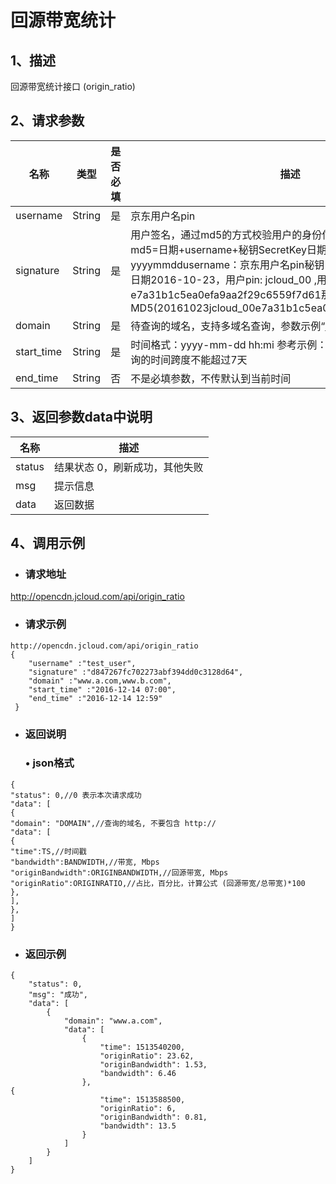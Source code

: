 # **回源带宽统计**

## **1、描述**

回源带宽统计接口 (origin_ratio)

## **2、请求参数**

| **名称**   | **类型** | **是否必填** | **描述**                                                     |
| ---------- | -------- | ------------ | ------------------------------------------------------------ |
| username   | String   | 是           | 京东用户名pin                                                |
| signature  | String   | 是           | 用户签名，通过md5的方式校验用户的身份信息，保障信息安全。  md5=日期+username+秘钥SecretKey日期：格式为 yyyymmddusername：京东用户名pin秘钥：双方约定示例：比如当前日期2016-10-23，用户pin: jcloud_00 ,用户秘钥SecretKey   ：e7a31b1c5ea0efa9aa2f29c6559f7d61那签名为MD5(20161023jcloud_00e7a31b1c5ea0efa9aa2f29c6559f7d61) |
| domain     | String   | 是           | 待查询的域名，支持多域名查询，参数示例“www.a.com,www.b.com”  |
| start_time | String   | 是           | 时间格式：yyyy-mm-dd hh:mi 参考示例：2016-12-14 07:00；查询的时间跨度不能超过7天   |
| end_time   | String   | 否           | 不是必填参数，不传默认到当前时间                             |


## **3、返回参数data中说明**

| **名称** | **描述**                       |
| -------- | ------------------------------ |
| status   | 结果状态 0，刷新成功，其他失败 |
| msg      | 提示信息                       |
| data     | 返回数据                       |


## **4、调用示例**

- ### **请求地址**

http://opencdn.jcloud.com/api/origin_ratio

- ### **请求示例**

```
http://opencdn.jcloud.com/api/origin_ratio
{
    "username" :"test_user",
    "signature" :"d847267fc702273abf394dd0c3128d64",
    "domain" :"www.a.com,www.b.com",
    "start_time" :"2016-12-14 07:00",
    "end_time" :"2016-12-14 12:59"
 }
```

- ### **返回说明**

  ### •        json格式

```
{
"status": 0,//0 表示本次请求成功
"data": [
{
"domain": "DOMAIN",//查询的域名, 不要包含 http://
"data": [
{
"time":TS,//时间戳
"bandwidth":BANDWIDTH,//带宽, Mbps
"originBandwidth":ORIGINBANDWIDTH,//回源带宽, Mbps
"originRatio":ORIGINRATIO,//占比，百分比，计算公式 (回源带宽/总带宽)*100
},
],
},
]
}
```

- ### **返回示例**

```
{
    "status": 0,
    "msg": "成功",
    "data": [
        {
            "domain": "www.a.com",
            "data": [
                {
                    "time": 1513540200,
                    "originRatio": 23.62,
                    "originBandwidth": 1.53,
                    "bandwidth": 6.46
                },  
{
                    "time": 1513588500,
                    "originRatio": 6,
                    "originBandwidth": 0.81,
                    "bandwidth": 13.5
                }
            ]
        }
    ]
}
```

